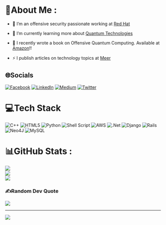 # 💫About Me :

- 🔭 I’m an offensive security passionate working at [Red Hat](https://www.redhat.com/en)  
  

-  🔎 I’m currently learning more about [Quantum Technologies](https://quantum-explore.com/en/master/)   
  

- 📖 I recently wrote a book on Offensive Quantum Computing. Available at [Amazon](https://www.amazon.com/Introduction-Adversarial-Quantum-Computing-Practice-ebook/dp/B09YMJXQTX/ref=sr_1_1?crid=3VZONRJBAP2G3&keywords=fernando+velazquez+quantum&qid=1654154138&sprefix=%2Caps%2C138&sr=8-1)!!  
  

- ⚡ I publish articles on technology topics at  [Meer](https://www.meer.com/en/authors/390-fernando-velazquez)  



## 🌐Socials
[![Facebook](https://img.shields.io/badge/Facebook-%231877F2.svg?logo=Facebook&logoColor=white)](https://facebook.com/RedHatInc) [![LinkedIn](https://img.shields.io/badge/LinkedIn-%230077B5.svg?logo=linkedin&logoColor=white)](https://linkedin.com/in/fernando-v-90861838) [![Medium](https://img.shields.io/badge/Medium-12100E?logo=medium&logoColor=white)](https://medium.com/@openshift-on-z) [![Twitter](https://img.shields.io/badge/Twitter-%231DA1F2.svg?logo=Twitter&logoColor=white)](https://twitter.com/OpenshiftZ) 

# 💻Tech Stack
![C++](https://img.shields.io/badge/c++-%2300599C.svg?style=for-the-badge&logo=c%2B%2B&logoColor=white) ![HTML5](https://img.shields.io/badge/html5-%23E34F26.svg?style=for-the-badge&logo=html5&logoColor=white) ![Python](https://img.shields.io/badge/python-3670A0?style=for-the-badge&logo=python&logoColor=ffdd54) ![Shell Script](https://img.shields.io/badge/shell_script-%23121011.svg?style=for-the-badge&logo=gnu-bash&logoColor=white) ![AWS](https://img.shields.io/badge/AWS-%23FF9900.svg?style=for-the-badge&logo=amazon-aws&logoColor=white) ![.Net](https://img.shields.io/badge/.NET-5C2D91?style=for-the-badge&logo=.net&logoColor=white) ![Django](https://img.shields.io/badge/django-%23092E20.svg?style=for-the-badge&logo=django&logoColor=white) ![Rails](https://img.shields.io/badge/rails-%23CC0000.svg?style=for-the-badge&logo=ruby-on-rails&logoColor=white) 	![Neo4J](https://img.shields.io/badge/Neo4j-008CC1?style=for-the-badge&logo=neo4j&logoColor=white) ![MySQL](https://img.shields.io/badge/mysql-%2300f.svg?style=for-the-badge&logo=mysql&logoColor=white)
# 📊GitHub Stats :
![](https://github-readme-stats.vercel.app/api?username=fvelazquez-X&theme=vision-friendly-dark&hide_border=false&include_all_commits=false&count_private=false)<br/>
![](https://github-readme-streak-stats.herokuapp.com/?user=fvelazquez-X&theme=vision-friendly-dark&hide_border=false)<br/>
![](https://github-readme-stats.vercel.app/api/top-langs/?username=fvelazquez-X&theme=vision-friendly-dark&hide_border=false&include_all_commits=false&count_private=false&layout=compact)

### ✍️Random Dev Quote
![](https://quotes-github-readme.vercel.app/api?type=horizontal&theme=radical)

---
[![](https://visitcount.itsvg.in/api?id=fvelazquez-X&icon=2&color=6)](https://visitcount.itsvg.in)
